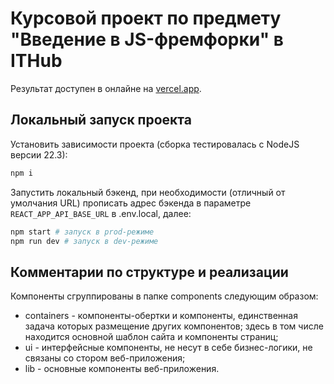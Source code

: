 # Курсовой проект по предмету "Введение в JS-фремфорки" в ITHub

Результат доступен в онлайне на [vercel.app](https://ith-jsf-intro.vercel.app/).

## Локальный запуск проекта

Установить зависимости проекта (сборка тестировалась с NodeJS версии 22.3):

```bash
npm i
```

Запустить локальный бэкенд, при необходимости (отличный от умолчания URL) прописать адрес бэкенда в параметре `REACT_APP_API_BASE_URL` в .env.local, далее:

```bash
npm start # запуск в prod-режиме
npm run dev # запуск в dev-режиме
```

## Комментарии по структуре и реализации

Компоненты сгруппированы в папке components следующим образом:

- containers - компоненты-обертки и компоненты, единственная задача которых размещение других компонентов; здесь в том числе находится основной шаблон сайта и компоненты страниц;
- ui - интерфейсные компоненты, не несут в себе бизнес-логики, не связаны со стором веб-приложения;
- lib - основные компоненты веб-приложения.
